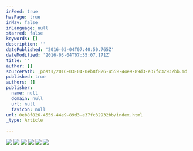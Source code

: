 ```yaml
---
inFeed: true
hasPage: true
inNav: false
inLanguage: null
starred: false
keywords: []
description: ''
datePublished: '2016-03-04T07:40:50.765Z'
dateModified: '2016-03-04T07:35:07.171Z'
title: ''
author: []
sourcePath: _posts/2016-03-04-0eb8f826-4559-44e9-89d3-e37fc32932bb.md
published: true
authors: []
publisher:
  name: null
  domain: null
  url: null
  favicon: null
url: 0eb8f826-4559-44e9-89d3-e37fc32932bb/index.html
_type: Article

---
```

![](https://s3-us-west-2.amazonaws.com/the-grid-img/p/9356a007ab448af987cc351ca8d09263fc72871d.png)
![](https://the-grid-user-content.s3-us-west-2.amazonaws.com/94a8faac-5d15-4ab1-82f0-3c5a3d09d2f8.png)
![](https://the-grid-user-content.s3-us-west-2.amazonaws.com/0d502227-4d4f-4713-aee7-7ea19af3272d.png)
![](https://s3-us-west-2.amazonaws.com/the-grid-img/p/ee24e258aa0cf9a25633b584473723d4919ae6bd.png)
![](https://s3-us-west-2.amazonaws.com/the-grid-img/p/fa03c96fc3d5739003160705c2a75b5c3eff5ad5.png)
![](https://the-grid-user-content.s3-us-west-2.amazonaws.com/c8adec57-3545-4ec8-ae08-9ba474d2e193.png)